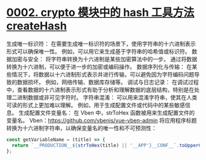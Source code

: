 # [0002. crypto 模块中的 hash 工具方法 createHash](https://github.com/Tdahuyou/nodejs/tree/main/0002.%20crypto%20%E6%A8%A1%E5%9D%97%E4%B8%AD%E7%9A%84%20hash%20%E5%B7%A5%E5%85%B7%E6%96%B9%E6%B3%95%20createHash)

生成唯一标识符：
在需要生成唯一标识符的场景下，使用字符串的十六进制表示形式可以确保唯一性。
例如，可以用它来生成基于字符串的哈希值或标识符。
数据加密与安全：
将字符串转换为十六进制是某些加密算法中的一步。
通过将数据转换为十六进制，可以便于进一步的加密或编码操作。
数据序列化与传输：
在某些情况下，将数据以十六进制形式表示并进行传输，可以避免因为字符编码问题导致的数据损坏。
例如，网络传输、数据库存储等。
调试与日志记录：
在调试过程中，查看数据的十六进制表示形式有助于分析和理解数据的底层结构，特别是在处理二进制数据或非可见字符时。
字符串混淆：
可以用来混淆字符串，使其在人类可读的形式上更加难以理解。
例如，用于生成配置文件或代码中的某些敏感信息。
生成配置文件变量名：
在 Vben 中，strToHex 函数被用来生成配置文件的变量名。
Vben：https://github.com/vbenjs/vue-vben-admin
将应用程序标题转换为十六进制字符串，以确保变量名的唯一性和不可预测性：
```js
const getVariableName = (title) => {
  return `__PRODUCTION__${strToHex(title) || '__APP'}__CONF__`.toUpperCase().replace(/\s/g, '');
};
```
